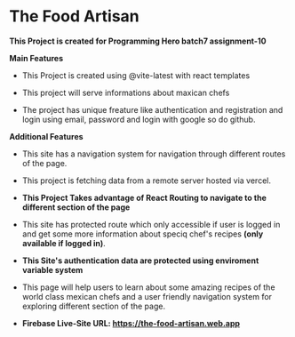 
# The Food Artisan

**This Project is created for Programming Hero batch7 assignment-10**

**Main Features**
- This Project is created using @vite-latest with react templates

- This project will serve informations about maxican chefs

- The project has unique freature like authentication and registration and login using email, password and login with google so do github.

**Additional Features**
  - This site has a navigation system for navigation through different routes of the page.

  - This project is fetching data from a remote server hosted via vercel.

  - **This Project Takes advantage of React Routing to navigate to the different section of the page**

  - This site has protected route which only accessible if user is logged in and get some more information about speciq chef's recipes **(only available if logged in)**.

  - **This Site's authentication data are protected using enviroment variable system**

  - This page will help users to learn about some amazing recipes of the world class mexican chefs and a user friendly navigation system for exploring different section of the page.

- **Firebase Live-Site URL: <https://the-food-artisan.web.app>**
